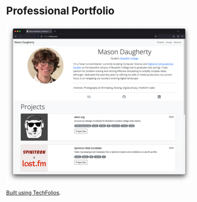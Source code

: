 # Professional Portfolio

![Personal Résume Website](/img/page.png)

[Built using TechFolios](https://techfolios.github.io).
